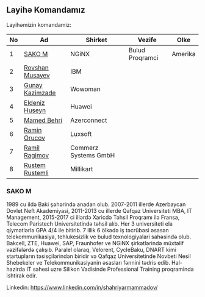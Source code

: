 ## Layihə Komandamız

Layihəmizin komandamiz:

|No| Ad | Shirket |Vezife|Olke|
|------|-------|---------|--------|------|
|1| [SAKO M](#SAKO) |NGiNX|Bulud Proqramci|Amerika|
|2| [Rovshan Musayev](#tural-mehtiyev-satış--marketing-rəhbəri) |IBM|
|3| [Gunay Kazimzade](#gunay-nemət-maliyyə-rəhbəri) |Wowoman|
|4| [Eldeniz Huseyn](#daşqın-Əhmədzadə-texniki-qrup-rəhbəri) |Huawei|
|5| [Mamed Behri](#namazov-İlqar-texniki-mütəxəssis) |Azerconnect|
|6| [Ramin Orucov](#nigar-yusupova-texniki-mütəxəssis) |Luxsoft|
|7| [Ramil Ragimov](#Əhmədzadə-coşqun-texniki-mütəxəssis) |Commerz Systems GmbH|
|8| [Rustem Rustemli](#Əhmədzadə-coşqun-texniki-mütəxəssis) |Millikart|




### SAKO M
1989 cu ildə Baki şəhərində anadan olub. 2007-2011 illerde Azerbaycan Dovlet Neft Akademiyasi, 2011-2013 cu illerde Qafqaz Universiteti MBA, IT Management, 2015-2017 ci illərdə Xaricdə Təhsil Proqramı ilə Fransa, Telecom Paristech Universitetində təhsil alıb. Her 3 universiteti ela qiymətlərlə GPA 4/4 ile bitirib. 7 illik 6 ölkədə iş təcrübəsi əsasən telekommunikasiya, tehlukesizlik ve bulud texnologiyalari sahəsində olub. Bakcell, ZTE, Huawei, SAP, Fraunhofer ve NGiNX şirkətlərində müxtəlif vəzifələrdə çalışıb. Paralel olaraq, Velorent, CycleBaku, DNART kimi startupların təsisçilərindən biridir və Qafqaz Universitetinde Novbeti Nesil Shebekeler ve Telekommunikasiyanin əsasları fənnini tədris edib. Hal-hazirda IT sahesi uzre Silikon Vadisinde Professional Training proqraminda ishtirak edir.

Linkedin: https://www.linkedin.com/in/shahriyarmammadov/
